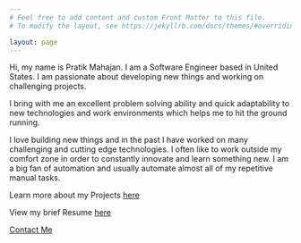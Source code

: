 ```yaml
---
# Feel free to add content and custom Front Matter to this file.
# To modify the layout, see https://jekyllrb.com/docs/themes/#overriding-theme-defaults

layout: page
---
```


Hi, my name is Pratik Mahajan. I am a Software Engineer based in United States. I am passionate about developing new things and working on challenging projects. 

I bring with me an excellent problem solving ability and quick adaptability to new technologies and work environments which helps me to hit the ground running. 

I love building new things and in the past I have worked on many challenging and cutting edge technologies. I often like to work outside my comfort zone in order to constantly innovate and learn something new. I am a big fan of automation and usually automate almost all of my repetitive manual tasks.

Learn more about my Projects [here](/projects/)

View my brief Resume [here](/resume/)

[Contact Me](/contact/)

